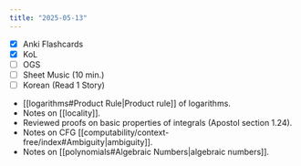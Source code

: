 ```yaml
---
title: "2025-05-13"
---
```


- [x] Anki Flashcards
- [x] KoL
- [ ] OGS
- [ ] Sheet Music (10 min.)
- [ ] Korean (Read 1 Story)

* [[logarithms#Product Rule|Product rule]] of logarithms.
* Notes on [[locality]].
* Reviewed proofs on basic properties of integrals (Apostol section 1.24).
* Notes on CFG [[computability/context-free/index#Ambiguity|ambiguity]].
* Notes on [[polynomials#Algebraic Numbers|algebraic numbers]].